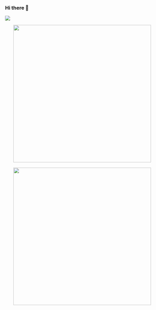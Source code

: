 ### Hi there 👋 
![](https://komarev.com/ghpvc/?username=ahmad-asyraf&color=brightgreen&style=for-the-badge)

<!--
**ahmad-asyraf/ahmad-asyraf** is a ✨ _special_ ✨ repository because its `README.md` (this file) appears on your GitHub profile.

Here are some ideas to get you started:

- 🔭 I’m currently working on ...
- 🌱 I’m currently learning ...
- 👯 I’m looking to collaborate on ...
- 🤔 I’m looking for help with ...
- 💬 Ask me about ...
- 📫 How to reach me: ...
- 😄 Pronouns: ...
- ⚡ Fun fact: ...
-->
<p align="center">
    <img src="https://github-readme-stats.vercel.app/api?username=ahmad-asyraf&theme=tokyonight&show_icons=true" width="450px">
    <br><br>
    <img src="https://github-readme-stats.vercel.app/api/top-langs/?username=ahmad-asyraf&layout=compact&theme=tokyonight" width="450px">
    
    
</p>
